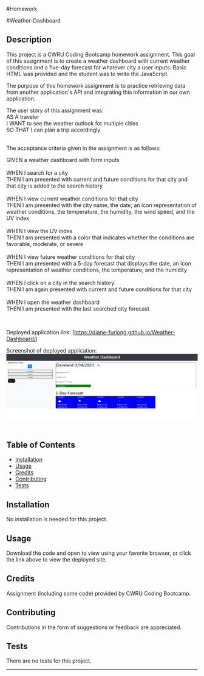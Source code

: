 #Homework

#Weather-Dashboard


## Description 

This project is a CWRU Coding Bootcamp homework assignment. This goal of this assignment is to create a weather dashboard with current weather conditions and a five-day forecast for whatever city a user inputs. Basic HTML was provided and the student was to write the JavaScript.<br>

The purpose of this homework assignment is to practice retrieving data from another application's API and integrating this information in our own application.<br>

The user story of this assignment was: <br>
AS A traveler<br>
I WANT to see the weather outlook for multiple cities<br>
SO THAT I can plan a trip accordingly<br><br>

The acceptance criteria given in the assignment is as follows:<br>

GIVEN a weather dashboard with form inputs<br><br>
WHEN I search for a city<br>
THEN I am presented with current and future conditions for that city and that city is added to the search history<br><br>
WHEN I view current weather conditions for that city<br>
THEN I am presented with the city name, the date, an icon representation of weather conditions, the temperature, the humidity, the wind speed, and the UV index<br><br>
WHEN I view the UV index<br>
THEN I am presented with a color that indicates whether the conditions are favorable, moderate, or severe<br><br>
WHEN I view future weather conditions for that city<br>
THEN I am presented with a 5-day forecast that displays the date, an icon representation of weather conditions, the temperature, and the humidity<br><br>
WHEN I click on a city in the search history<br>
THEN I am again presented with current and future conditions for that city<br><br>
WHEN I open the weather dashboard<br>
THEN I am presented with the last searched city forecast<br>

<br>

Deployed application link: (https://diane-furlong.github.io/Weather-Dashboard/)


Screenshot of deployed application:<br>
<img src="./assets/screenshot.png" width="700px"><br><br>


## Table of Contents

* [Installation](#installation)
* [Usage](#usage)
* [Credits](#credits)
* [Contributing](#contributing)
* [Tests](#tests)


## Installation

No installation is needed for this project.


## Usage 

Download the code and open to view using your favorite browser, or click the link above to view the deployed site.


## Credits

Assignment (including some code) provided by CWRU Coding Bootcamp.


## Contributing

Contributions in the form of suggestions or feedback are appreciated.


## Tests

There are no tests for this project.

---
